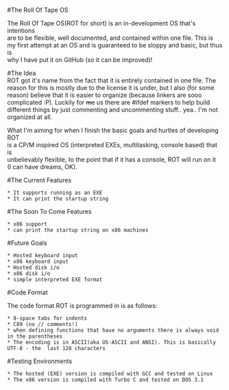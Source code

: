 #The Roll Of Tape OS

The Roll Of Tape OS(ROT for short) is an in-development OS that's intentions  
are to be flexible, well documented, and contained within one file. This is  
my first attempt at an OS and is guaranteed to be sloppy and basic, but thus is  
why I have put it on GitHub (so it can be improved)!  

#The Idea  
ROT got it's name from the fact that it is entirely contained in one file. The  
reason for this is mostly due to the license it is under, but I also (for some  
reason) believe that it is easier to organize (because linkers are sooo  
complicated :P). Luckily for ~~me~~ us there are #ifdef markers to help build  
different things by just commenting and uncommenting stuff.. yea.. I'm not  
organized at all.  

What I'm aiming for when I finish the basic goals and hurtles of developing ROT  
is a CP/M inspired OS (interpreted EXEs, multitasking, console based) that is  
unbelievably flexible, to the point that if it has a console, ROT will run on it  
(I can have dreams, OK).  

#The Current Features

	* It supports running as an EXE
	* It can print the startup string

#The Soon To Come Features

	* x86 support
	* can print the startup string on x86 machines

#Future Goals

	* Hosted keyboard input
	* x86 keyboard input
	* Hosted disk i/o
	* x86 disk i/o
	* simple interpreted EXE format

#Code Format

The code format ROT is programmed in is as follows:

	* 8-space tabs for indents
	* C89 (no // comments!)
	* when defining functions that have no arguments there is always void  
	in the parentheses
	* The encoding is in ASCII(aka US-ASCII and ANSI). This is basically
	UTF-8 - the  last 128 characters

#Testing Environments

	* The hosted (EXE) version is compiled with GCC and tested on Linux
	* The x86 version is compiled with Turbo C and tested on DOS 3.1
